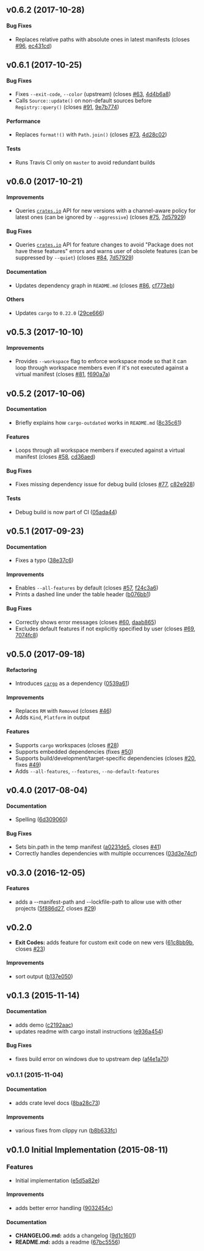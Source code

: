 <a name="v0.6.2"></a>
## v0.6.2 (2017-10-28)

#### Bug Fixes

*   Replaces relative paths with absolute ones in latest manifests (closes [#96](https://github.com/kbknapp/cargo-outdated/issues/96), [ec431cd](https://github.com/kbknapp/cargo-outdated/pull/97/commits/ec431cd1bfe6680b4ccd89703c05a9840874c1ae))

<a name="v0.6.1"></a>
## v0.6.1 (2017-10-25)

#### Bug Fixes

*   Fixes `--exit-code`, `--color` (upstream) (closes [#63](https://github.com/kbknapp/cargo-outdated/issues/63), [4d4b6a8](https://github.com/kbknapp/cargo-outdated/pull/90/commits/4d4b6a85b9a6e2c212683eee35efc421188c2051))
*   Calls `Source::update()` on non-default sources before `Registry::query()` (closes [#91](https://github.com/kbknapp/cargo-outdated/issues/91), [9e7b774](https://github.com/kbknapp/cargo-outdated/pull/93/commits/9e7b774b833c38e4b9ea842b205348ab2576034d))

#### Performance

*   Replaces `format!()` with `Path.join()` (closes [#73](https://github.com/kbknapp/cargo-outdated/issues/73), [4d28c02](https://github.com/kbknapp/cargo-outdated/pull/94/commits/4d28c028fcd7cfce42df7e9223858ad5b046c9e7))

#### Tests

*   Runs Travis CI only on `master` to avoid redundant builds

<a name="v0.6.0"></a>
## v0.6.0 (2017-10-21)

#### Improvements

*   Queries [`crates.io`](https://crates.io) API for new versions with a channel-aware policy for latest ones (can be ignored by `--aggressive`) (closes [#75](https://github.com/kbknapp/cargo-outdated/issues/75), [7d57929](https://github.com/kbknapp/cargo-outdated/pull/87/commits/7d5792943fd28e17e57589520818b08b55cb667f))

#### Bug Fixes

*   Queries [`crates.io`](https://crates.io) API for feature changes to avoid "Package does not have these features" errors and warns user of obsolete features (can be suppressed by `--quiet`) (closes [#84](https://github.com/kbknapp/cargo-outdated/issues/84), [7d57929](https://github.com/kbknapp/cargo-outdated/pull/87/commits/7d5792943fd28e17e57589520818b08b55cb667f))

#### Documentation

*   Updates dependency graph in `README.md` (closes [#86](https://github.com/kbknapp/cargo-outdated/issues/86), [cf773eb](https://github.com/kbknapp/cargo-outdated/pull/88/commits/cf773eb1643ee4770dc107579f668ea2a5fd6d3a))

#### Others

*   Updates `cargo` to `0.22.0` ([29ce666](https://github.com/kbknapp/cargo-outdated/pull/85/commits/29ce6661cab50dcc9624d0a02be0facf4d5da067))

<a name="v0.5.3"></a>
## v0.5.3 (2017-10-10)

#### Improvements

*   Provides `--workspace` flag to enforce workspace mode so that it can loop through workspace members even if it's not executed against a virtual manifest (closes [#81](https://github.com/kbknapp/cargo-outdated/issues/81), [f690a7a](https://github.com/kbknapp/cargo-outdated/pull/82/commits/f690a7a22a3c1f56e67c7ee784e69d96f537c301))

<a name="v0.5.2"></a>
## v0.5.2 (2017-10-06)

#### Documentation

*   Briefly explains how `cargo-outdated` works in `README.md` ([8c35c61](https://github.com/kbknapp/cargo-outdated/commit/8c35c6148b4a29d50b55f1b064045e611fc5aa9b))

#### Features

*   Loops through all workspace members if executed against a virtual manifest (closes [#58](https://github.com/kbknapp/cargo-outdated/issues/58), [cd36aed](https://github.com/kbknapp/cargo-outdated/commit/cd36aed8f6b540d58ff4eb805cb2a20985f0122e))

#### Bug Fixes

*   Fixes missing dependency issue for debug build (closes [#77](https://github.com/kbknapp/cargo-outdated/issues/77), [c82e928](https://github.com/kbknapp/cargo-outdated/pull/78/commits/c82e92859e4659effcc08362081042b441004a1d))


#### Tests

*   Debug build is now part of CI ([05ada44](https://github.com/kbknapp/cargo-outdated/pull/78/commits/05ada447863f775ff58e6bfcaa764582af62f2cc))

<a name="v0.5.1"></a>
## v0.5.1 (2017-09-23)


#### Documentation

*   Fixes a typo ([38e37c6](https://github.com/kbknapp/cargo-outdated/pull/66/commits/38e37c6ee77a6ff252bb0702033d7a0b03eac226))

#### Improvements

*   Enables `--all-features` by default (closes [#57](https://github.com/kbknapp/cargo-outdated/issues/57), [f24c3a6](https://github.com/kbknapp/cargo-outdated/pull/64/commits/f24c3a6a8e050cbb651661bfbc9221546d987c41))
*   Prints a dashed line under the table header ([b076bb1](https://github.com/kbknapp/cargo-outdated/pull/65/commits/b076bb144818b2c5d7efcc3af0acf85ae83f44e1))

#### Bug Fixes

*   Correctly shows error messages (closes [#60](https://github.com/kbknapp/cargo-outdated/issues/60), [daab865](https://github.com/kbknapp/cargo-outdated/pull/61/commits/daab865647715cf467fc28f1333afcd1fe2cf447))
*   Excludes default features if not explicitly specified by user (closes [#69](https://github.com/kbknapp/cargo-outdated/issues/69), [7074fc8](https://github.com/kbknapp/cargo-outdated/pull/70/commits/7074fc8754d0cf231ff84070307ee92c1cedf065))

<a name="v0.5.0"></a>
## v0.5.0 (2017-09-18)


#### Refactoring

*   Introduces [`cargo`](https://crates.io/crates/cargo) as a dependency ([0539a61](https://github.com/kbknapp/cargo-outdated/pull/51/commits/0539a619d30175fd287a979a9eecb1143df0f2f6))

#### Improvements

*   Replaces `RM` with `Removed` (closes [#46](https://github.com/kbknapp/cargo-outdated/issues/46))
*   Adds `Kind`, `Platform` in output

#### Features

*   Supports `cargo` workspaces (closes [#28](https://github.com/kbknapp/cargo-outdated/issues/28))
*   Supports embedded dependencies (fixes [#50](https://github.com/kbknapp/cargo-outdated/issues/50))
*   Supports build/development/target-specific dependencies (closes [#20](https://github.com/kbknapp/cargo-outdated/issues/20), fixes [#49](https://github.com/kbknapp/cargo-outdated/issues/49))
*   Adds `--all-features`, `--features`, `--no-default-features`



<a name="v0.4.0"></a>
## v0.4.0 (2017-08-04)


#### Documentation

*   Spelling ([6d309060](https://github.com/kbknapp/cargo-outdated/commit/6d3090601d03694838a848e044f157764d0271cb))

#### Bug Fixes

*   Sets bin.path in the temp manifest ([a0231de5](https://github.com/kbknapp/cargo-outdated/commit/a0231de51428e5238dcab0d73cdce2d2443f8a7e), closes [#41](https://github.com/kbknapp/cargo-outdated/issues/41))
*   Correctly handles dependencies with multiple occurrences ([03d3e74cf](https://github.com/kbknapp/cargo-outdated/commit/03d3e74cf38156adecc1620271ec8beb9c442865))



<a name="v0.3.0"></a>
## v0.3.0 (2016-12-05)


#### Features

*   adds a --manifest-path and --lockfile-path to allow use with other projects ([5f886d27](https://github.com/kbknapp/cargo-outdated/commit/5f886d27d3fefbc0b7fec9ffef651c137f58420d), closes [#29](https://github.com/kbknapp/cargo-outdated/issues/29))

<a name="v0.2.0"></a>
## v0.2.0

* **Exit Codes:**  adds feature for custom exit code on new vers ([61c8bb9b](https://github.com/kbknapp/cargo-outdated/commit/61c8bb9b52af8745fd16fad646bc2f4dcce336c7), closes [#23](https://github.com/kbknapp/cargo-outdated/issues/23))

#### Improvements

*   sort output ([b137e050](https://github.com/kbknapp/cargo-outdated/commit/b137e050ffb861f7ff725324be5cdb527d724a49))


<a name="v0.1.3"></a>
## v0.1.3 (2015-11-14)


#### Documentation

*   adds demo ([c2192aac](https://github.com/kbknapp/cargo-outdated/commit/c2192aac903e764a43fc103251e56ce50b89a8eb))
*   updates readme with cargo install instructions ([e936a454](https://github.com/kbknapp/cargo-outdated/commit/e936a45443fc02ab65be15d6a872609a95f7dc00))

#### Bug Fixes

*   fixes build error on windows due to upstream dep ([af4e1a70](https://github.com/kbknapp/cargo-outdated/commit/af4e1a704a70d5524e76c9ad6fd320cd576c4a2c))

<a name="v0.1.1"></a>
### v0.1.1 (2015-11-04)


#### Documentation

*   adds crate level docs ([8ba28c73](https://github.com/kbknapp/cargo-outdated/commit/8ba28c73e084bf0535e0df72653c529886d025a5))

#### Improvements

*   various fixes from clippy run ([b8b633fc](https://github.com/kbknapp/cargo-outdated/commit/b8b633fc148b8be38fec8a8efc73d30bc2917716))



<a name="v0.1.0"></a>
## v0.1.0 Initial Implementation (2015-08-11)

### Features
* Initial implementation ([e5d5a82e](https://github.com/kbknapp/cargo-outdated/commit/e5d5a82e95b86f088c53fe5665dc4f8219b7db49))

#### Improvements

*   adds better error handling ([9032454c](https://github.com/kbknapp/cargo-outdated/commit/9032454cd1fcbd2d1cadbb924b8664ced04e2406))

#### Documentation

* **CHANGELOG.md:**  adds a changelog ([9d1c1601](https://github.com/kbknapp/cargo-outdated/commit/9d1c1601c0729a6f60d51c86936a061f1376b06a))
* **README.md:**  adds a readme ([67bc5556](https://github.com/kbknapp/cargo-outdated/commit/67bc555669159f11907f9bb90913e45af232b277))

